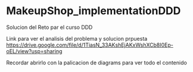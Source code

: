 # MakeupShop_implementationDDD
Solucion del Reto par el curso DDD 

Link para ver el analisis del problema y solucion prpuesta
https://drive.google.com/file/d/1TiasN_33AKshEjAKxWshXCb8I0Ep-oEL/view?usp=sharing

Recordar abrirlo con la palicacion de diagrams para ver todo el contenido

